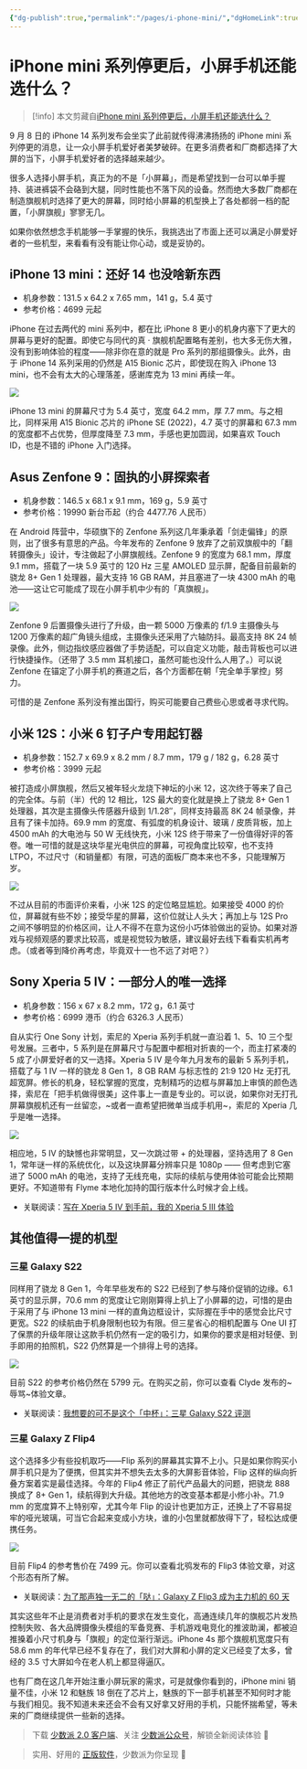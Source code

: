 ```yaml
---
{"dg-publish":true,"permalink":"/pages/i-phone-mini/","dgHomeLink":true,"dgPassFrontmatter":false}
---
```


# iPhone mini 系列停更后，小屏手机还能选什么？

> [!info] 本文剪藏自[iPhone mini 系列停更后，小屏手机还能选什么？](https://sspai.com/post/75884)

9 月 8 日的 iPhone 14 系列发布会坐实了此前就传得沸沸扬扬的 iPhone mini 系列停更的消息，让一众小屏手机爱好者美梦破碎。在更多消费者和厂商都选择了大屏的当下，小屏手机爱好者的选择越来越少。

很多人选择小屏手机，真正为的不是「小屏幕」，而是希望找到一台可以单手握持、装进裤袋不会硌到大腿，同时性能也不落下风的设备。然而绝大多数厂商都在制造旗舰机时选择了更大的屏幕，同时给小屏幕的机型换上了各处都弱一档的配置，「小屏旗舰」寥寥无几。

如果你依然想念手机能够一手掌握的快乐，我挑选出了市面上还可以满足小屏爱好者的一些机型，来看看有没有能让你心动，或是妥协的。

## iPhone 13 mini：还好 14 也没啥新东西

*   机身参数：131.5 x 64.2 x 7.65 mm，141 g，5.4 英寸
*   参考价格：4699 元起

iPhone 在过去两代的 mini 系列中，都在比 iPhone 8 更小的机身内塞下了更大的屏幕与更好的配置。即使它与同代的真 · 旗舰机配置略有差别，也大多无伤大雅，没有到影响体验的程度——除非你在意的就是 Pro 系列的那组摄像头。此外，由于 iPhone 14 系列采用的仍然是 A15 Bionic 芯片，即使现在购入 iPhone 13 mini，也不会有太大的心理落差，感谢库克为 13 mini 再续一年。

![](https://cdn.sspai.com/editor/u_/ccmknqlb34te148ledh0)

iPhone 13 mini 的屏幕尺寸为 5.4 英寸，宽度 64.2 mm，厚 7.7 mm。与之相比，同样采用 A15 Bionic 芯片的 iPhone SE (2022)，4.7 英寸的屏幕和 67.3 mm 的宽度都不占优势，但厚度降至 7.3 mm，手感也更加圆润，如果喜欢 Touch ID，也是不错的 iPhone 入门选择。

## Asus Zenfone 9：固执的小屏探索者

*   机身参数：146.5 x 68.1 x 9.1 mm，169 g，5.9 英寸
*   参考价格：19990 新台币起（约合 4477.76 人民币）

在 Android 阵营中，华硕旗下的 Zenfone 系列这几年秉承着「剑走偏锋」的原则，出了很多有意思的产品。今年发布的 Zenfone 9 放弃了之前双旗舰中的「翻转摄像头」设计，专注做起了小屏旗舰线。Zenfone 9 的宽度为 68.1 mm，厚度 9.1 mm，搭载了一块 5.9 英寸的 120 Hz 三星 AMOLED 显示屏，配备目前最新的骁龙 8+ Gen 1 处理器，最大支持 16 GB RAM，并且塞进了一块 4300 mAh 的电池——这让它可能成了现在小屏手机中少有的「真旗舰」。

![](https://cdn.sspai.com/editor/u_/ccmknr5b34te2sf4umdg)

Zenfone 9 后置摄像头进行了升级，由一颗 5000 万像素的 f/1.9 主摄像头与 1200 万像素的超广角镜头组成，主摄像头还采用了六轴防抖。最高支持 8K 24 帧录像。此外，侧边指纹感应器做了手势适配，可以自定义功能，敲击背板也可以进行快捷操作。（还带了 3.5 mm 耳机接口，虽然可能也没什么人用了。）可以说 Zenfone 在锚定了小屏手机的赛道之后，各个方面都在朝「完全单手掌控」努力。

可惜的是 Zenfone 系列没有推出国行，购买可能要自己费些心思或者寻求代购。

## 小米 12S：小米 6 钉子户专用起钉器

*   机身参数：152.7 x 69.9 x 8.2 mm / 8.7 mm，179 g / 182 g，6.28 英寸
*   参考价格：3999 元起

被打造成小屏旗舰，然后又被年轻火龙烧下神坛的小米 12，这次终于等来了自己的完全体。与前（半）代的 12 相比，12S 最大的变化就是换上了骁龙 8+ Gen 1 处理器，其次是主摄像头传感器升级到 1/1.28″，同样支持最高 8K 24 帧录像，并且有了徕卡加持。69.9 mm 的宽度、有弧度的机身设计、玻璃 / 皮质背板，加上 4500 mAh 的大电池与 50 W 无线快充，小米 12S 终于带来了一份值得好评的答卷。唯一可惜的就是这块华星光电供应的屏幕，可视角度比较窄，也不支持 LTPO，不过尺寸（和销量都）有限，可选的面板厂商本来也不多，只能理解万岁。

![](https://cdn.sspai.com/editor/u_/ccmknr5b34te148ledhg)

不过从目前的市面评价来看，小米 12S 的定位略显尴尬。如果接受 4000 的价位，屏幕就有些不妙；接受华星的屏幕，这价位就让人头大；再加上与 12S Pro 之间不够明显的价格区间，让人不得不在意为这份小巧体验做出的妥协。如果对游戏与视频观感的要求比较高，或是视觉较为敏感，建议最好去线下看看实机再考虑。（或者等到降价再考虑，毕竟双十一也不远了对吧？）

## Sony Xperia 5 IV：一部分人的唯一选择

*   机身参数：156 x 67 x 8.2 mm，172 g，6.1 英寸
*   参考价格：6999 港币（约合 6326.3 人民币）

自从实行 One Sony 计划，索尼的 Xperia 系列手机就一直沿着 1、5、10 三个型号发展。三者中，5 系列是在屏幕尺寸与配置中都相对折衷的一个，而主打紧凑的 5 成了小屏爱好者的又一选择。Xperia 5 IV 是今年九月发布的最新 5 系列手机，搭载了与 1 IV 一样的骁龙 8 Gen 1，8 GB RAM 与标志性的 21:9 120 Hz 无打孔超宽屏。修长的机身，轻松掌握的宽度，克制精巧的边框与屏幕加上审慎的颜色选择，索尼在「把手机做得很美」这件事上一直是专业的。可以说，如果你对无打孔屏幕旗舰机还有一丝留恋，~或者一直希望把微单当成手机用~，索尼的 Xperia 几乎是唯一选择。

![](https://cdn.sspai.com/editor/u_/ccmknrlb34te2sf4ume0)

相应地，5 IV 的缺憾也非常明显，又一次跳过带 + 的处理器，坚持选用了 8 Gen 1，常年谜一样的系统优化，以及这块屏幕分辨率只是 1080p —— 但考虑到它塞进了 5000 mAh 的电池，支持了无线充电，实际的续航与使用体验可能会比预期更好。不知道带有 Flyme 本地化加持的国行版本什么时候才会上线。

*   关联阅读：[写在 Xperia 5 IV 到手前，我的 Xperia 5 III 体验](https://sspai.com/post/75828)

## 其他值得一提的机型

### 三星 Galaxy S22

同样用了骁龙 8 Gen 1，今年早些发布的 S22 已经到了参与降价促销的边缘。6.1 英寸的显示屏，70.6 mm 的宽度让它刚刚算得上扒上了小屏幕的边，可惜的是由于采用了与 iPhone 13 mini 一样的直角边框设计，实际握在手中的感觉会比尺寸更宽。S22 的续航由于机身限制也较为有限。但三星省心的相机配置与 One UI 打了保票的升级年限让这款手机仍然有一定的吸引力，如果你的要求是相对轻便、到手即用的拍照机，S22 仍然算是一个排得上号的选择。

![](https://cdn.sspai.com/editor/u_/ccmknrtb34te2sf4umeg)

目前 S22 的参考价格仍然在 5799 元。在购买之前，你可以查看 Clyde 发布的~辱骂~体验文章。

*   关联阅读：[我想要的可不是这个「中杯」：三星 Galaxy S22 评测](https://sspai.com/post/72441)

### 三星 Galaxy Z Flip4

这个选择多少有些投机取巧——Flip 系列的屏幕其实算不上小。只是如果你购买小屏手机只是为了便携，但其实并不想失去太多的大屏影音体验，Flip 这样的纵向折叠方案着实是最佳选择。今年的 Flip4 修正了前代产品最大的问题，把骁龙 888 换成了 8+ Gen 1，续航得到大升级。其他地方的改变基本都是小修小补。71.9 mm 的宽度算不上特别窄，尤其今年 Flip 的设计也更加方正，还换上了不容易捉牢的哑光玻璃，可当它合起来变成小方块，谁的小包里就都放得下了，轻松达成便携任务。

![](https://cdn.sspai.com/editor/u_/ccmkns5b34te148ledi0)

目前 Flip4 的参考售价在 7499 元。你可以查看北鸮发布的 Flip3 体验文章，对这个形态有所了解。

*   关联阅读：[为了那声独一无二的「哒」：Galaxy Z Flip3 成为主力机的 60 天](https://sspai.com/post/69810)

其实这些年不止是消费者对手机的要求在发生变化，高通连续几年的旗舰芯片发热控制失败、各大品牌摄像头模组的军备竞赛、手机游戏电竞化的推波助澜，都被迫推搡着小尺寸机身与「旗舰」的定位渐行渐远。iPhone 4s 那个旗舰机宽度只有 58.6 mm 的年代早已经不复存在了，我们对大屏和小屏的定义已经变了太多，曾经的 3.5 寸大屏如今在老人机上都显得逼仄。

也有厂商在这几年开始注重小屏玩家的需求，可是就像你看到的，iPhone mini 销量不佳，小米 12 和魅族 18 倒在了芯片上，魅族的下一部手机甚至不知何时才能与我们相见。我不知道未来还会不会有又好拿又好用的手机，只能怀揣希望，等未来的厂商继续提供一些新的选择。

> 下载 [少数派 2.0 客户端](https://sspai.com/page/client)、关注 [少数派公众号](https://sspai.com/s/J71e)，解锁全新阅读体验 📰 

> 实用、好用的 [正版软件](https://sspai.com/mall)，少数派为你呈现 🚀